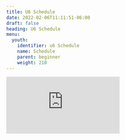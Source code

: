 ```yaml
---
title: U6 Schedule
date: 2022-02-06T11:11:51-06:00
draft: false
heading: U6 Schedule
menu:
  youth:
    identifier: u6 Schedule
    name: Schedule
    parent: beginner
    weight: 210
---
```

![](https://res.cloudinary.com/robinson-soccer/image/upload/v1661190432/Game_Schedule_2022_-_U6_4-5_l7gq1c.pdf)